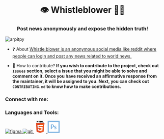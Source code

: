 <h1 align="center">👁️ Whistleblower 🕵🏻</h1>
<h3 align="center">Post news anonymously and expose the hidden truth!</h3>

<p align="left"> <img src="https://komarev.com/ghpvc/?username=arpitpy&label=Profile%20views&color=0e75b6&style=flat" alt="arpitpy" /> </p>

- ❓ About [Whistle blower is an anonymous social media like reddit where people can login and post any news related to world news.](https://whistle--blower.web.app/)

- 🤔 How to contribute? **If you wish to contribute to the project, check out `Issues` section, select a issue that you might be able to solve and comment on it. Once you have received an affirmative response from the maintainer, it will be assigned to you. Next, you can check out `CONTRIBUTING.md` to know how to make contributions.**

<h3 align="left">Connect with me:</h3>
<p align="left">
</p>

<h3 align="left">Languages and Tools:</h3>
<p align="left"> <a href="https://www.figma.com/" target="_blank" rel="noreferrer"> <img src="https://www.vectorlogo.zone/logos/figma/figma-icon.svg" alt="figma" width="40" height="40"/> </a> <a href="https://git-scm.com/" target="_blank" rel="noreferrer"> <img src="https://www.vectorlogo.zone/logos/git-scm/git-scm-icon.svg" alt="git" width="40" height="40"/> </a> <a href="https://www.w3.org/html/" target="_blank" rel="noreferrer"> <img src="https://raw.githubusercontent.com/devicons/devicon/master/icons/html5/html5-original-wordmark.svg" alt="html5" width="40" height="40"/> </a> <a href="https://www.photoshop.com/en" target="_blank" rel="noreferrer"> <img src="https://raw.githubusercontent.com/devicons/devicon/master/icons/photoshop/photoshop-line.svg" alt="photoshop" width="40" height="40"/> </a> </p>
